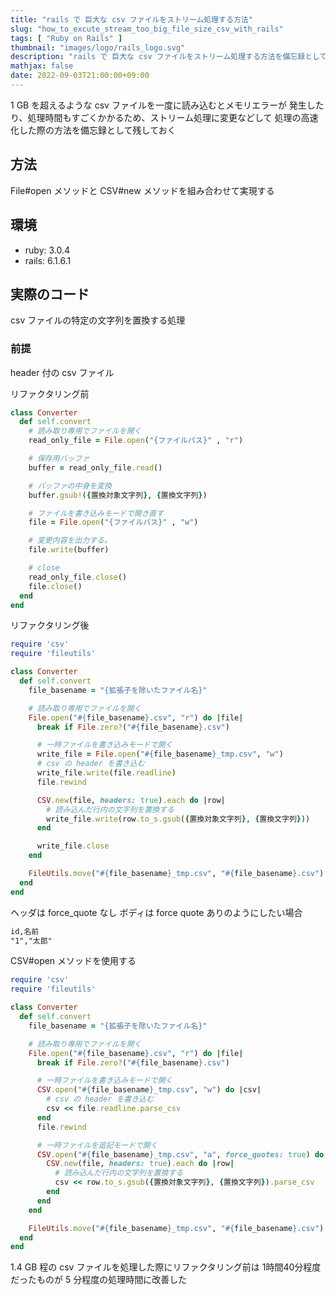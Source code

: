 ```yaml
---
title: "rails で 巨大な csv ファイルをストリーム処理する方法"
slug: "how_to_excute_stream_too_big_file_size_csv_with_rails"
tags: [ "Ruby on Rails" ]
thumbnail: "images/logo/rails_logo.svg"
description: "rails で 巨大な csv ファイルをストリーム処理する方法を備忘録として残しておく"
mathjax: false
date: 2022-09-03T21:00:00+09:00
---
```


1 GB を超えるような csv ファイルを一度に読み込むとメモリエラーが
発生したり、処理時間もすごくかかるため、ストリーム処理に変更などして
処理の高速化した際の方法を備忘録として残しておく

## 方法

File#open メソッドと CSV#new メソッドを組み合わせて実現する

## 環境

* ruby: 3.0.4
* rails: 6.1.6.1

## 実際のコード

csv ファイルの特定の文字列を置換する処理

### 前提

header 付の csv ファイル

リファクタリング前

```rb
class Converter
  def self.convert
    # 読み取り専用でファイルを開く
    read_only_file = File.open("{ファイルパス}" , "r")

    # 保存用バッファ
    buffer = read_only_file.read()

    # バッファの中身を変換
    buffer.gsub!({置換対象文字列}, {置換文字列})

    # ファイルを書き込みモードで開き直す
    file = File.open("{ファイルパス}" , "w")

    # 変更内容を出力する。
    file.write(buffer)

    # close
    read_only_file.close()
    file.close()
  end
end
```

リファクタリング後

```rb
require 'csv'
require 'fileutils'

class Converter
  def self.convert
    file_basename = "{拡張子を除いたファイル名}"

    # 読み取り専用でファイルを開く
    File.open("#{file_basename}.csv", "r") do |file|
      break if File.zero?("#{file_basename}.csv")

      # 一時ファイルを書き込みモードで開く
      write_file = File.open("#{file_basename}_tmp.csv", "w")
      # csv の header を書き込む
      write_file.write(file.readline)
      file.rewind

      CSV.new(file, headers: true).each do |row|
        # 読み込んだ行内の文字列を置換する
        write_file.write(row.to_s.gsub({置換対象文字列}, {置換文字列}))
      end

      write_file.close
    end

    FileUtils.move("#{file_basename}_tmp.csv", "#{file_basename}.csv") if File.exist?("#{file_basename}_tmp.csv")
  end
end
```

ヘッダは force_quote なし ボディは force quote ありのようにしたい場合

```txt
id,名前
"1","太郎"
```

CSV#open メソッドを使用する

```rb
require 'csv'
require 'fileutils'

class Converter
  def self.convert
    file_basename = "{拡張子を除いたファイル名}"

    # 読み取り専用でファイルを開く
    File.open("#{file_basename}.csv", "r") do |file|
      break if File.zero?("#{file_basename}.csv")

      # 一時ファイルを書き込みモードで開く
      CSV.open("#{file_basename}_tmp.csv", "w") do |csv|
        # csv の header を書き込む
        csv << file.readline.parse_csv
      end
      file.rewind

      # 一時ファイルを追記モードで開く
      CSV.open("#{file_basename}_tmp.csv", "a", force_quotes: true) do |csv|
        CSV.new(file, headers: true).each do |row|
          # 読み込んだ行内の文字列を置換する
          csv << row.to_s.gsub({置換対象文字列}, {置換文字列}).parse_csv
        end
      end
    end

    FileUtils.move("#{file_basename}_tmp.csv", "#{file_basename}.csv") if File.exist?("#{file_basename}_tmp.csv")
  end
end
```

1.4 GB 程の csv ファイルを処理した際にリファクタリング前は
1時間40分程度だったものが 5 分程度の処理時間に改善した
